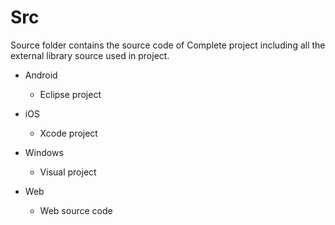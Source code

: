 Src
================================

Source folder contains the source code of Complete project including all the external library source used in project.

* Android
  - Eclipse project

* iOS
  - Xcode project

* Windows
  - Visual project

* Web
  - Web source code

